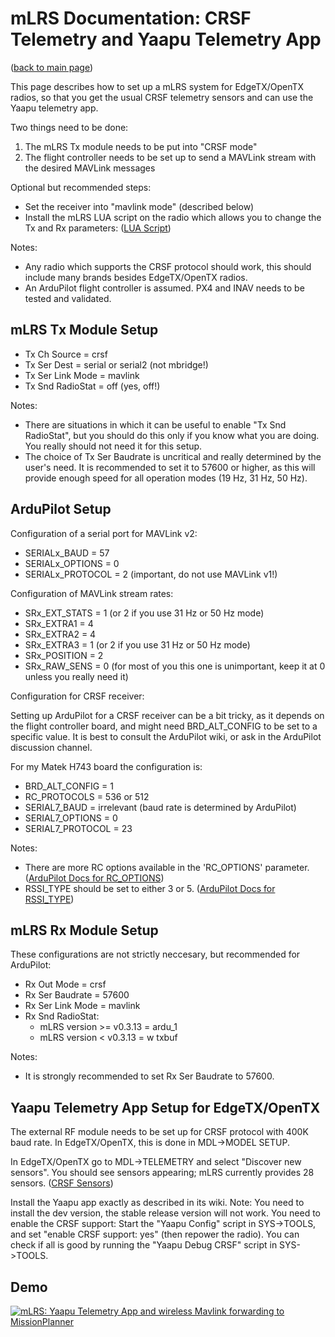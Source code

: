 # mLRS Documentation: CRSF Telemetry and Yaapu Telemetry App #

([back to main page](../README.md))

This page describes how to set up a mLRS system for EdgeTX/OpenTX radios, so that you get the usual CRSF telemetry sensors and can use the Yaapu telemetry app.

Two things need to be done:
1. The mLRS Tx module needs to be put into "CRSF mode"
2. The flight controller needs to be set up to send a MAVLink stream with the desired MAVLink messages

Optional but recommended steps:
- Set the receiver into "mavlink mode" (described below)
- Install the mLRS LUA script on the radio which allows you to change the Tx and Rx parameters: ([LUA Script](LUA.md))

Notes:
- Any radio which supports the CRSF protocol should work, this should include many brands besides EdgeTX/OpenTX radios.
- An ArduPilot flight controller is assumed. PX4 and INAV needs to be tested and validated.


## mLRS Tx Module Setup

- Tx Ch Source = crsf
- Tx Ser Dest = serial or serial2 (not mbridge!)
- Tx Ser Link Mode = mavlink
- Tx Snd RadioStat = off (yes, off!)

Notes: 
- There are situations in which it can be useful to enable "Tx Snd RadioStat", but you should do this only if you know what you are doing. You really should not need it for this setup.
- The choice of Tx Ser Baudrate is uncritical and really determined by the user's need. It is recommended to set it to 57600 or higher, as this will provide enough speed for all operation modes (19 Hz, 31 Hz, 50 Hz).


## ArduPilot Setup

Configuration of a serial port for MAVLink v2:

- SERIALx_BAUD = 57 
- SERIALx_OPTIONS = 0
- SERIALx_PROTOCOL = 2 (important, do not use MAVLink v1!)

Configuration of MAVLink stream rates:

- SRx_EXT_STATS = 1 (or 2 if you use 31 Hz or 50 Hz mode)
- SRx_EXTRA1 = 4
- SRx_EXTRA2 = 4
- SRx_EXTRA3 = 1 (or 2 if you use 31 Hz or 50 Hz mode)
- SRx_POSITION = 2
- SRx_RAW_SENS = 0 (for most of you this one is unimportant, keep it at 0 unless you really need it)

Configuration for CRSF receiver:

Setting up ArduPilot for a CRSF receiver can be a bit tricky, as it depends on the flight controller board, and might need BRD_ALT_CONFIG to be set to a specific value. It is best to consult the ArduPilot wiki, or ask in the ArduPilot discussion channel.

For my Matek H743 board the configuration is:

- BRD_ALT_CONFIG = 1
- RC_PROTOCOLS = 536 or 512
- SERIAL7_BAUD = irrelevant (baud rate is determined by ArduPilot)
- SERIAL7_OPTIONS = 0
- SERIAL7_PROTOCOL = 23

Notes:
- There are more RC options available in the 'RC_OPTIONS' parameter. ([ArduPilot Docs for RC_OPTIONS](https://ardupilot.org/plane/docs/parameters.html#rc-options-rc-options)) 
- RSSI_TYPE should be set to either 3 or 5. ([ArduPilot Docs for RSSI_TYPE](https://ardupilot.org/plane/docs/parameters.html#rssi-type-rssi-type)) 


## mLRS Rx Module Setup

These configurations are not strictly neccesary, but recommended for ArduPilot:

- Rx Out Mode = crsf
- Rx Ser Baudrate = 57600
- Rx Ser Link Mode = mavlink
- Rx Snd RadioStat:
    - mLRS version >= v0.3.13 = ardu_1
    - mLRS version <  v0.3.13 = w txbuf

Notes:

- It is strongly recommended to set Rx Ser Baudrate to 57600.

## Yaapu Telemetry App Setup for EdgeTX/OpenTX

The external RF module needs to be set up for CRSF protocol with 400K baud rate. In EdgeTX/OpenTX, this is done in MDL->MODEL SETUP.

In EdgeTX/OpenTX go to MDL->TELEMETRY and select "Discover new sensors". You should see sensors appearing; mLRS currently provides 28 sensors. ([CRSF Sensors](docs/CRSF_SENSORS.md))

Install the Yaapu app exactly as described in its wiki. Note: You need to install the dev version, the stable release version will not work. You need to enable the CRSF support: Start the "Yaapu Config" script in SYS->TOOLS, and set "enable CRSF support: yes" (then repower the radio). You can check if all is good by running the "Yaapu Debug CRSF" script in SYS->TOOLS.

## Demo

[![mLRS: Yaapu Telemetry App and wireless Mavlink forwarding to MissionPlanner](https://img.youtube.com/vi/m1uDWcwcknM/0.jpg)](https://www.youtube.com/watch?v=m1uDWcwcknM "mLRS: Yaapu Telemetry App and wireless Mavlink forwarding to MissionPlanner")
